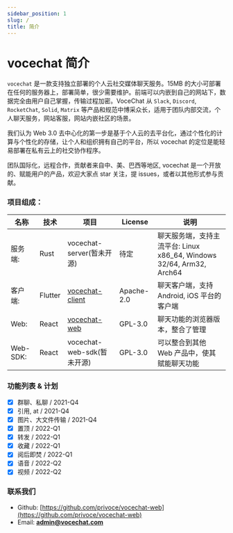 ```yaml
---
sidebar_position: 1
slug: /
title: 简介
---
```


# vocechat 简介

`vocechat` 是一款支持独立部署的个人云社交媒体聊天服务。15MB 的大小可部署在任何的服务器上，部署简单，很少需要维护。前端可以内嵌到自己的网站下，数据完全由用户自己掌握，传输过程加密。VoceChat 从 `Slack`, `Discord`, `RocketChat`, `Solid`, `Matrix` 等产品和规范中博采众长，适用于团队内部交流，个人聊天服务，网站客服，网站内嵌社区的场景。

我们认为 Web 3.0 去中心化的第一步是基于个人云的去平台化，通过个性化的计算与个性化的存储，让个人和组织拥有自己的平台，所以 vocechat 的定位是能轻易部署在私有云上的社交协作程序。

团队国际化，远程合作，贡献者来自中、美、巴西等地区, vocechat 是一个开放的、赋能用户的产品，欢迎大家点 star 关注，提 issues，或者以其他形式参与贡献。

### 项目组成：

| 名称     | 技术    | 项目                                                          | License    | 说明                                                                 |
| -------- | ------- | ------------------------------------------------------------- | ---------- | -------------------------------------------------------------------- |
| 服务端:  | Rust    | vocechat-server(暂未开源)                                     | 待定       | 聊天服务端，支持主流平台: Linux x86_64, Windows 32/64, Arm32, Arch64 |
| 客户端:  | Flutter | [vocechat-client](https://github.com/privoce/vocechat-client) | Apache-2.0 | 聊天客户端，支持 Android, iOS 平台的客户端                           |
| Web:     | React   | [vocechat-web](https://github.com/privoce/vocechat-web)       | GPL-3.0    | 聊天功能的浏览器版本，整合了管理                                     |
| Web-SDK: | React   | vocechat-web-sdk(暂未开源)                                    | GPL-3.0    | 可以整合到其他 Web 产品中，使其赋能聊天功能                          |

### 功能列表 & 计划

- [x] 群聊、私聊 / 2021-Q4
- [x] 引用, at / 2021-Q4
- [x] 图片、大文件传输 / 2021-Q4
- [x] 置顶 / 2022-Q1
- [x] 转发 / 2022-Q1
- [x] 收藏 / 2022-Q1
- [x] 阅后即焚 / 2022-Q1
- [x] 语音 / 2022-Q2
- [x] 视频 / 2022-Q2

### 联系我们

- Github: [https://github.com/privoce/vocechat-web](https://github.com/privoce/vocechat-web)
- Email: **admin@vocechat.com**
